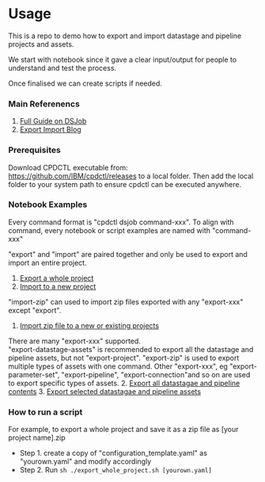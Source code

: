 # Usage

This is a repo to demo how to export and import datastage and pipeline projects and assets.

We start with notebook since it gave a clear input/output for people to understand and test the process. 

Once finalised we can create scripts if needed. 

### Main Referenencs
1. [Full Guide on DSJob](https://github.com/IBM/DataStage/blob/main/dsjob/dsjob.4.8.5.md)
2. [Export Import Blog](https://github.com/IBM/DataStage/blob/main/dsjob/blogs/export-import.md)

### Prerequisites
Download CPDCTL executable from: https://github.com/IBM/cpdctl/releases to a local folder. 
Then add the local folder to your system path to ensure cpdctl can be executed anywhere.

### Notebook Examples
Every command format is "cpdctl dsjob command-xxx". 
To align with command, every notebook or script examples are named with "command-xxx"

"export" and "import" are paired together and only be used to export and import an entire project.
1. [Export a whole project](./export.ipynb)
2. [Import to a new project](./import.ipynb)
   
"import-zip" can used to import zip files exported with any "export-xxx" except "export".
1. [Import zip file to a new or existing projects](./import_zip_2_project.ipynb)
   
There are many "export-xxx" supported.  
"export-datastage-assets" is recommended to export all the datastage and pipeline assets, but not "export-project".
"export-zip" is used to export multiple types of assets with one command.
Other "export-xxx", eg "export-parameter-set", "export-pipeline", "export-connection"and so on 
are used to export specific types of assets.
2. [Export all datastagae and pipeline contents](./export_ds_wp_project.ipynb)
3. [Export selected datastagae and pipeline assets](./export_assets.ipynb)


### How to run a script
For example, to export a whole project and save it as a zip file as [your project name].zip
- Step 1. create a copy of "configuration_template.yaml" as "yourown.yaml" and modify accordingly
- Step 2. Run
```sh ./export_whole_project.sh [yourown.yaml]```
  
  